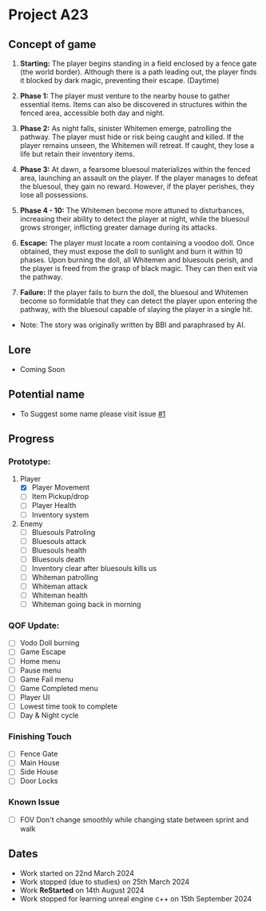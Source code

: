 # Project A23

## Concept of game
1. **Starting:** The player begins standing in a field enclosed by a fence gate (the world border). Although there is a path leading out, the player finds it blocked by dark magic, preventing their escape. (Daytime)

2. **Phase 1:** The player must venture to the nearby house to gather essential items. Items can also be discovered in structures within the fenced area, accessible both day and night.

3. **Phase 2:** As night falls, sinister Whitemen emerge, patrolling the pathway. The player must hide or risk being caught and killed. If the player remains unseen, the Whitemen will retreat. If caught, they lose a life but retain their inventory items.

4. **Phase 3:** At dawn, a fearsome bluesoul materializes within the fenced area, launching an assault on the player. If the player manages to defeat the bluesoul, they gain no reward. However, if the player perishes, they lose all possessions.

5. **Phase 4 - 10:** The Whitemen become more attuned to disturbances, increasing their ability to detect the player at night, while the bluesoul grows stronger, inflicting greater damage during its attacks.

6. **Escape:** The player must locate a room containing a voodoo doll. Once obtained, they must expose the doll to sunlight and burn it within 10 phases. Upon burning the doll, all Whitemen and bluesouls perish, and the player is freed from the grasp of black magic. They can then exit via the pathway.

7. **Failure:** If the player fails to burn the doll, the bluesoul and Whitemen become so formidable that they can detect the player upon entering the pathway, with the bluesoul capable of slaying the player in a single hit.

- Note: The story was originally written by BBI and paraphrased by AI.

## Lore
- Coming Soon

## Potential name
- To Suggest some name please visit issue [#1](https://github.com/BIGBEASTISHANK/Project-A24/issues/1)

## Progress
### Prototype:
1. Player
	- [x] Player Movement
	- [ ] Item Pickup/drop
	- [ ] Player Health
	- [ ] Inventory system
2. Enemy
	- [ ] Bluesouls Patroling
	- [ ] Bluesouls attack
	- [ ] Bluesouls health
	- [ ] Bluesouls death
	- [ ] Inventory clear after bluesouls kills us
	- [ ] Whiteman patrolling
	- [ ] Whiteman attack
	- [ ] Whiteman health
	- [ ] Whiteman going back in morning

### QOF Update:
- [ ] Vodo Doll burning
- [ ] Game Escape
- [ ] Home menu
- [ ] Pause menu
- [ ] Game Fail menu
- [ ] Game Completed menu
- [ ] Player UI
- [ ] Lowest time took to complete
- [ ] Day & Night cycle

### Finishing Touch
- [ ] Fence Gate
- [ ] Main House
- [ ] Side House
- [ ] Door Locks

### Known Issue
- [ ] FOV Don't change smoothly while changing state between sprint and walk

## Dates
- Work started on 22nd March 2024
- Work stopped (due to studies) on 25th March 2024
- Work <b>ReStarted</b> on 14th August 2024 
- Work stopped for learning unreal engine c++ on 15th September 2024